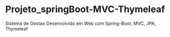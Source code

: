 # Projeto_springBoot-MVC-Thymeleaf
 Sistema de Gestao Desenvolvido em  Web com Spring-Boot, MVC, JPA, Thymeleaf
